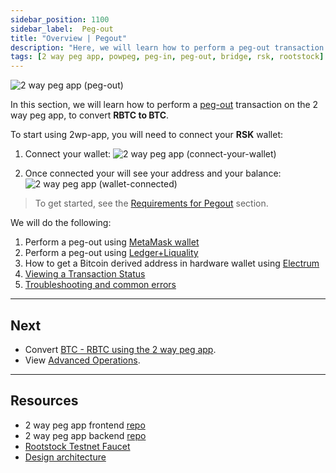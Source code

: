 ```yaml
---
sidebar_position: 1100
sidebar_label:  Peg-out
title: "Overview | Pegout"
description: "Here, we will learn how to perform a peg-out transaction using the 2 way peg app."
tags: [2 way peg app, powpeg, peg-in, peg-out, bridge, rsk, rootstock]
---
```


![2 way peg app (peg-out)](/img/resources/two-way-peg-app/pegout.gif)

In this section, we will learn how to perform a [peg-out](/resources/guides/two-way-peg-app/glossary/) transaction on the 2 way peg app, to convert **RBTC to BTC**. 

To start using 2wp-app, you will need to connect your **RSK** wallet:

1. Connect your wallet:
![2 way peg app (connect-your-wallet)](/img/resources/two-way-peg-app/connectyourwallet.png)

2. Once connected your will see your address and your balance:
![2 way peg app (wallet-connected)](/img/resources/two-way-peg-app/walletconnected.png)

> To get started, see the [Requirements for Pegout](/resources/guides/two-way-peg-app/prerequisites/) section.

We will do the following:

1. Perform a peg-out using [MetaMask wallet](/resources/guides/two-way-peg-app/pegout/metamask/)
2. Perform a peg-out using [Ledger+Liquality](/resources/guides/two-way-peg-app/pegout/ledger-liquality/)
3. How to get a Bitcoin derived address in hardware wallet using [Electrum](/resources/guides/two-way-peg-app/pegout/deriving-electrum)
4. [Viewing a Transaction Status](/resources/guides/two-way-peg-app/pegout/status)
5. [Troubleshooting and common errors](/resources/guides/two-way-peg-app/pegout/pegout-common-errors/)

----

## Next
* Convert [BTC - RBTC using the 2 way peg app](/resources/guides/two-way-peg-app/pegin/).
* View [Advanced Operations](/resources/guides/two-way-peg-app/advanced-operations/).

----

## Resources
* 2 way peg app frontend [repo](https://github.com/rsksmart/2wp-app)
* 2 way peg app backend [repo](https://github.com/rsksmart/2wp-api)
* [Rootstock Testnet Faucet](https://faucet.rootstock.io/)
* [Design architecture](/resources/guides/two-way-peg-app/advanced-operations/design-architecture/)